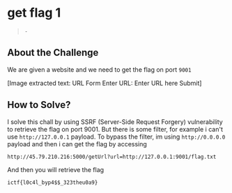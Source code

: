 # get flag 1
> `-`

## About the Challenge
We are given a website and we need to get the flag on port `9001`


[Image extracted text: URL Form
Enter URL:
Enter URL here
Submit]


## How to Solve?
I solve this chall by using SSRF (Server-Side Request Forgery) vulnerability to retrieve the flag on port 9001. But there is some filter, for example i can't use `http://127.0.0.1` payload. To bypass the filter, im using `http://0.0.0.0` payload and then i can get the flag by accessing
```
http://45.79.210.216:5000/getUrl?url=http://127.0.0.1:9001/flag.txt
```

And then you will retrieve the flag

```
ictf{l0c4l_byp4$$_323theu0a9}
```